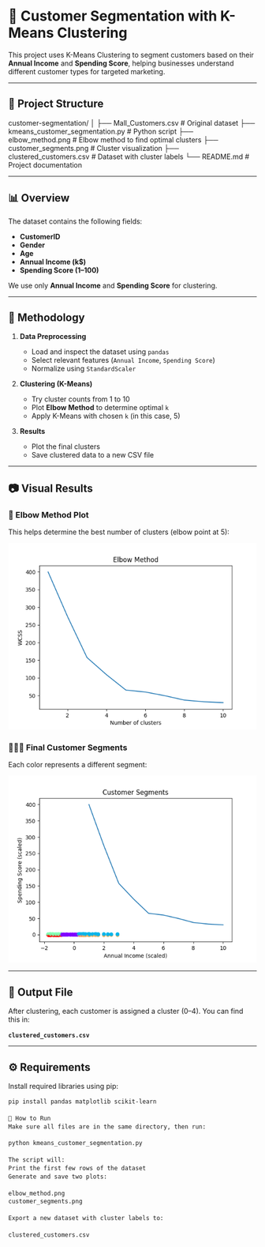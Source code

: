 # 🧠 Customer Segmentation with K-Means Clustering

This project uses K-Means Clustering to segment customers based on their **Annual Income** and **Spending Score**, helping businesses understand different customer types for targeted marketing.

---

## 📁 Project Structure

customer-segmentation/
│
├── Mall_Customers.csv # Original dataset
├── kmeans_customer_segmentation.py # Python script
├── elbow_method.png # Elbow method to find optimal clusters
├── customer_segments.png # Cluster visualization
├── clustered_customers.csv # Dataset with cluster labels
└── README.md # Project documentation


---

## 📊 Overview

The dataset contains the following fields:
- **CustomerID**
- **Gender**
- **Age**
- **Annual Income (k$)**
- **Spending Score (1–100)**

We use only **Annual Income** and **Spending Score** for clustering.

---

## 🧪 Methodology

1. **Data Preprocessing**  
   - Load and inspect the dataset using `pandas`
   - Select relevant features (`Annual Income`, `Spending Score`)
   - Normalize using `StandardScaler`

2. **Clustering (K-Means)**
   - Try cluster counts from 1 to 10
   - Plot **Elbow Method** to determine optimal `k`
   - Apply K-Means with chosen `k` (in this case, 5)

3. **Results**
   - Plot the final clusters
   - Save clustered data to a new CSV file

---

## 📷 Visual Results

### 📌 Elbow Method Plot
This helps determine the best number of clusters (elbow point at 5):

![Elbow Method](elbow_method.png)

### 🧑‍🤝‍🧑 Final Customer Segments
Each color represents a different segment:

![Customer Segments](customer_segments.png)

---

## 💾 Output File

After clustering, each customer is assigned a cluster (0–4). You can find this in:

**`clustered_customers.csv`**

---

## ⚙️ Requirements

Install required libraries using pip:

```bash
pip install pandas matplotlib scikit-learn

🚀 How to Run
Make sure all files are in the same directory, then run:

python kmeans_customer_segmentation.py

The script will:
Print the first few rows of the dataset
Generate and save two plots:

elbow_method.png
customer_segments.png

Export a new dataset with cluster labels to:

clustered_customers.csv